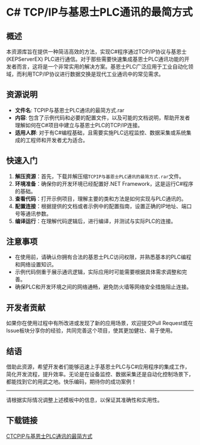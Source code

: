 # C# TCP/IP与基恩士PLC通讯的最简方式

## 概述

本资源库旨在提供一种简洁高效的方法，实现C#程序通过TCP/IP协议与基恩士(KEPServerEX) PLC进行通信。对于那些需要快速集成基恩士PLC通讯功能的开发者而言，这将是一个非常实用的解决方案。基恩士PLC广泛应用于工业自动化领域，而利用TCP/IP协议进行数据交换是现代工业通讯中的常见需求。

## 资源说明

- **文件名**: TCPIP与基恩士PLC通讯的最简方式.rar
- **内容**: 包含了示例代码和必要的配置文件，以及可能的文档说明，帮助开发者理解如何在C#项目中建立与基恩士PLC的TCP/IP连接。
- **适用人群**: 对于有C#编程基础，且需要实施PLC远程监控、数据采集或系统集成的工程师和开发者尤为适合。

## 快速入门

1. **解压资源**：首先，下载并解压缩`TCPIP与基恩士PLC通讯的最简方式.rar`文件。
2. **环境准备**：确保你的开发环境已经配置好.NET Framework，这是运行C#程序的基础。
3. **查看代码**：打开示例项目，理解主要的类和方法是如何实现与PLC通讯的。
4. **配置连接**：根据提供的文档或者示例中的配置指南，设置正确的IP地址、端口号等通讯参数。
5. **编译运行**：在理解代码逻辑后，进行编译，并测试与实际PLC的连接。

## 注意事项

- 在使用前，请确认你拥有合法的基恩士PLC访问权限，并熟悉基本的PLC编程和网络设置知识。
- 示例代码侧重于展示通讯逻辑，实际应用时可能需要根据具体需求调整和完善。
- 确保PLC和开发环境之间的网络通畅，避免防火墙等网络安全措施阻止连接。

## 开发者贡献

如果你在使用过程中有所改进或发现了新的应用场景，欢迎提交Pull Request或在Issue板块分享你的经验，共同完善这个项目，使其更加健壮、易于使用。

## 结语

借助此资源，希望开发者们能够迅速上手基恩士PLC与C#应用程序的集成工作，简化开发流程，提升效率。无论是在设备监控、数据采集还是自动化控制场景下，都能找到它的用武之地。快乐编码，期待你的成功案例！

---

请根据实际情况调整上述模板中的信息，以保证其准确性和实用性。

## 下载链接

[CTCPIP与基恩士PLC通讯的最简方式](https://pan.quark.cn/s/4cc11c043e1b)